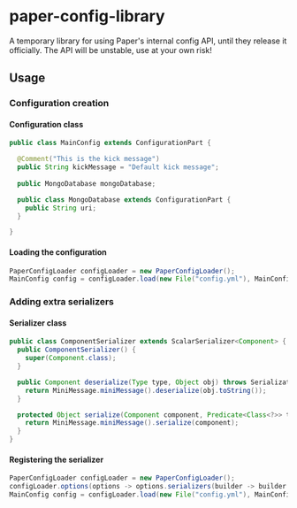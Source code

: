 # paper-config-library
A temporary library for using Paper's internal config API, until they release it officially. The API will be unstable, use at your own risk!

## Usage

### Configuration creation
#### Configuration class
```java
public class MainConfig extends ConfigurationPart {

  @Comment("This is the kick message")
  public String kickMessage = "Default kick message";
  
  public MongoDatabase mongoDatabase;

  public class MongoDatabase extends ConfigurationPart {
    public String uri;
  }

}
```

#### Loading the configuration
```java
PaperConfigLoader configLoader = new PaperConfigLoader();
MainConfig config = configLoader.load(new File("config.yml"), MainConfig.class);
```

### Adding extra serializers
#### Serializer class
```java
public class ComponentSerializer extends ScalarSerializer<Component> {
  public ComponentSerializer() {
    super(Component.class);
  }

  public Component deserialize(Type type, Object obj) throws SerializationException {
    return MiniMessage.miniMessage().deserialize(obj.toString());
  }

  protected Object serialize(Component component, Predicate<Class<?>> typeSupported) {
    return MiniMessage.miniMessage().serialize(component);
  }
}
```

#### Registering the serializer
```java
PaperConfigLoader configLoader = new PaperConfigLoader();
configLoader.options(options -> options.serializers(builder -> builder.register(new ComponentSerializer())));
MainConfig config = configLoader.load(new File("config.yml"), MainConfig.class);
```
